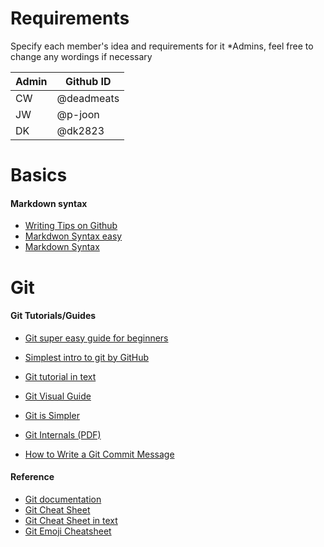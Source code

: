 # Requirements
Specify each member's idea and requirements for it
*Admins, feel free to change any wordings if necessary

Admin | Github ID
--|--
CW | @deadmeats
JW | @p-joon
DK | @dk2823

# Basics
#### Markdown syntax
- [Writing Tips on Github](https://help.github.com/categories/writing-on-github/)
- [Markdwon Syntax easy](https://guides.github.com/features/mastering-markdown/)
- [Markdown Syntax](https://help.github.com/articles/basic-writing-and-formatting-syntax/)

# Git
#### Git Tutorials/Guides
- [Git super easy guide for beginners](http://rogerdudler.github.io/git-guide/)
- [Simplest intro to git by GitHub](http://try.github.io/)
- [Git tutorial in text](https://mirrors.edge.kernel.org/pub/software/scm/git/docs/gittutorial.html)
- [Git Visual Guide](http://marklodato.github.io/visual-git-guide/index-en.html)
- [Git is Simpler](http://nfarina.com/post/9868516270/git-is-simpler)
- [Git Internals (PDF)](http://rogerdudler.github.io/git-guide/)

- [How to Write a Git Commit Message](https://chris.beams.io/posts/git-commit/)

#### Reference
- [Git documentation](https://git-scm.com/doc)
- [Git Cheat Sheet](https://zeroturnaround.com/wp-content/uploads/2016/02/Git-Cheat-Sheet-pdf-v2.png)
- [Git Cheat Sheet in text](http://cheat.errtheblog.com/s/git)
- [Git Emoji Cheatsheet](https://github.com/ikatyang/emoji-cheat-sheet/blob/master/README.md)



